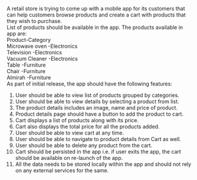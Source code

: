 A retail store is trying to come up with a mobile app for its customers that can help customers browse products and create a cart with products that they wish to purchase.<br/>
List of products should be available in the app. The products available in app are:<br/>
     Product-Category<br/>
     Microwave oven        -Electronics<br/>
     Television            -Electronics<br/>
     Vacuum Cleaner        -Electronics<br/>
     Table                  -Furniture<br/>
     Chair                  -Furniture<br/>
     Almirah                -Furniture<br/>
As part of initial release, the app should have the following features:<br/>
1. User should be able to view list of products grouped by categories.<br/>
2. User should be able to view details by selecting a product from list.<br/>
3. The product details includes an image, name and price of product.<br/>
4. Product details page should have a button to add the product to cart.<br/>
5. Cart displays a list of products along with its price.<br/>
6. Cart also displays the total price for all the products added.<br/>
7. User should be able to view cart at any time.<br/>
8. User should be able to navigate to product details from Cart as well.<br/>
9. User should be able to delete any product from the cart.<br/>
10. Cart should be persisted in the app i.e. if user exits the app, the cart should be available on re-launch of the app.<br/>
11. All the data needs to be stored locally within the app and should not rely on any external services for the same.<br/>
